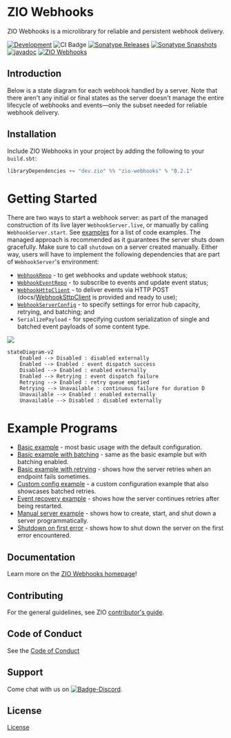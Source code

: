[//]: # (This file was autogenerated using `zio-sbt-website` plugin via `sbt generateReadme` command.)
[//]: # (So please do not edit it manually. Instead, change "docs/index.md" file or sbt setting keys)
[//]: # (e.g. "readmeDocumentation" and "readmeSupport".)

# ZIO Webhooks

ZIO Webhooks is a microlibrary for reliable and persistent webhook delivery.

[![Development](https://img.shields.io/badge/Project%20Stage-Development-green.svg)](https://github.com/zio/zio/wiki/Project-Stages) ![CI Badge](https://github.com/zio/zio-webhooks/workflows/CI/badge.svg) [![Sonatype Releases](https://img.shields.io/nexus/r/https/oss.sonatype.org/dev.zio/zio-webhooks_2.13.svg?label=Sonatype%20Release)](https://oss.sonatype.org/content/repositories/releases/dev/zio/zio-webhooks_2.13/) [![Sonatype Snapshots](https://img.shields.io/nexus/s/https/oss.sonatype.org/dev.zio/zio-webhooks_2.13.svg?label=Sonatype%20Snapshot)](https://oss.sonatype.org/content/repositories/snapshots/dev/zio/zio-webhooks_2.13/) [![javadoc](https://javadoc.io/badge2/dev.zio/zio-webhooks-docs_2.13/javadoc.svg)](https://javadoc.io/doc/dev.zio/zio-webhooks-docs_2.13) [![ZIO Webhooks](https://img.shields.io/github/stars/zio/zio-webhooks?style=social)](https://github.com/zio/zio-webhooks)

## Introduction

Below is a state diagram for each webhook handled by a server. Note that there aren't any initial or final states as the server doesn't manage the entire lifecycle of webhooks and events—only the subset needed for reliable webhook delivery.

## Installation

Include ZIO Webhooks in your project by adding the following to your `build.sbt`:

```scala
libraryDependencies += "dev.zio" %% "zio-webhooks" % "0.2.1"
```

# Getting Started

There are two ways to start a webhook server: as part of the managed construction of its live layer
`WebhookServer.live`, or manually by calling `WebhookServer.start`. See [examples](#example-programs) for a list of code
examples. The managed approach is recommended as it guarantees the server shuts down gracefully. Make sure to
call `shutdown` on a server created manually. Either way, users will have to implement the following dependencies that are part of `WebhookServer`'s environment:

* [`WebhookRepo`](docs/https://github.com/zio/zio-webhooks/tree/series/2.x/webhooks/src/main/scala/zio/webhooks/WebhookRepo.scala) - to get webhooks and update webhook status;
* [`WebhookEventRepo`](docs/https://github.com/zio/zio-webhooks/tree/series/2.x/webhooks/src/main/scala/zio/webhooks/WebhookEventRepo.scala) - to subscribe to events and
  update event status;
* [`WebhookHttpClient`](docs/https://github.com/zio/zio-webhooks/tree/series/2.x/webhooks/src/main/scala/zio/webhooks/WebhookHttpClient.scala) - to deliver events via HTTP POST
  (docs/[WebhookSttpClient](https://github.com/zio/zio-webhooks/tree/series/2.x/webhooks/src/main/scala/zio/webhooks/backends/sttp/WebhookSttpClient.scala) is provided and ready to use);
* [`WebhookServerConfig`](docs/https://github.com/zio/zio-webhooks/tree/series/2.x/webhooks/src/main/scala/zio/webhooks/WebhookServerConfig.scala) - to specify settings for
  error hub capacity, retrying, and batching; and
* `SerializePayload` - for specifying custom serialization of single and batched event payloads of some content type.

[![](https://mermaid.ink/img/eyJjb2RlIjoic3RhdGVEaWFncmFtLXYyXG4gICAgRW5hYmxlZCAtLT4gRGlzYWJsZWQgOiBkaXNhYmxlZCBleHRlcm5hbGx5XG4gICAgRW5hYmxlZCAtLT4gRW5hYmxlZCA6IGV2ZW50IGRpc3BhdGNoIHN1Y2Nlc3NcbiAgICBEaXNhYmxlZCAtLT4gRW5hYmxlZCA6IGVuYWJsZWQgZXh0ZXJuYWxseVxuICAgIEVuYWJsZWQgLS0-IFJldHJ5aW5nIDogZXZlbnQgZGlzcGF0Y2ggZmFpbHVyZVxuICAgIFJldHJ5aW5nIC0tPiBFbmFibGVkIDogcmV0cnkgcXVldWUgZW1wdGllZFxuICAgIFJldHJ5aW5nIC0tPiBVbmF2YWlsYWJsZSA6IGNvbnRpbnVvdXMgZmFpbHVyZSBmb3IgZHVyYXRpb24gRFxuICAgIFVuYXZhaWxhYmxlIC0tPiBFbmFibGVkIDogZW5hYmxlZCBleHRlcm5hbGx5XG4gICAgVW5hdmFpbGFibGUgLS0-IERpc2FibGVkIDogZGlzYWJsZWQgZXh0ZXJuYWxseSIsIm1lcm1haWQiOnt9LCJ1cGRhdGVFZGl0b3IiOmZhbHNlfQ)](https://mermaid-js.github.io/mermaid-live-editor/#/edit/eyJjb2RlIjoic3RhdGVEaWFncmFtLXYyXG4gICAgRW5hYmxlZCAtLT4gRGlzYWJsZWQgOiBkaXNhYmxlZCBleHRlcm5hbGx5XG4gICAgRW5hYmxlZCAtLT4gRW5hYmxlZCA6IGV2ZW50IGRpc3BhdGNoIHN1Y2Nlc3NcbiAgICBEaXNhYmxlZCAtLT4gRW5hYmxlZCA6IGVuYWJsZWQgZXh0ZXJuYWxseVxuICAgIEVuYWJsZWQgLS0-IFJldHJ5aW5nIDogZXZlbnQgZGlzcGF0Y2ggZmFpbHVyZVxuICAgIFJldHJ5aW5nIC0tPiBFbmFibGVkIDogcmV0cnkgcXVldWUgZW1wdGllZFxuICAgIFJldHJ5aW5nIC0tPiBVbmF2YWlsYWJsZSA6IGNvbnRpbnVvdXMgZmFpbHVyZSBmb3IgZHVyYXRpb24gRFxuICAgIFVuYXZhaWxhYmxlIC0tPiBFbmFibGVkIDogZW5hYmxlZCBleHRlcm5hbGx5XG4gICAgVW5hdmFpbGFibGUgLS0-IERpc2FibGVkIDogZGlzYWJsZWQgZXh0ZXJuYWxseSIsIm1lcm1haWQiOnt9LCJ1cGRhdGVFZGl0b3IiOmZhbHNlfQ)
```mermaid
stateDiagram-v2
    Enabled --> Disabled : disabled externally
    Enabled --> Enabled : event dispatch success
    Disabled --> Enabled : enabled externally
    Enabled --> Retrying : event dispatch failure
    Retrying --> Enabled : retry queue emptied
    Retrying --> Unavailable : continuous failure for duration D
    Unavailable --> Enabled : enabled externally
    Unavailable --> Disabled : disabled externally
```
 
# Example Programs

* [Basic example](docs/https://github.com/zio/zio-webhooks/tree/series/2.x/examples/src/main/scala/zio/webhooks/example/BasicExample.scala) - most basic usage with the default configuration.
* [Basic example with batching](docs/https://github.com/zio/zio-webhooks/tree/series/2.x/examples/src/main/scala/zio/webhooks/example/BasicExampleWithBatching.scala) - same as the basic example but with batching enabled.
* [Basic example with retrying](docs/https://github.com/zio/zio-webhooks/tree/series/2.x/examples/src/main/scala/zio/webhooks/example/BasicExampleWithRetrying.scala) - shows how the server retries when an endpoint fails sometimes.
* [Custom config example](docs/https://github.com/zio/zio-webhooks/tree/series/2.x/examples/src/main/scala/zio/webhooks/example/CustomConfigExample.scala) - a custom configuration example that also showcases batched retries.
* [Event recovery example](docs/https://github.com/zio/zio-webhooks/tree/series/2.x/examples/src/main/scala/zio/webhooks/example/EventRecoveryExample.scala) - shows how the server continues retries after being restarted.
* [Manual server example](docs/https://github.com/zio/zio-webhooks/tree/series/2.x/examples/src/main/scala/zio/webhooks/example/ManualServerExample.scala) - shows how to create, start, and shut down a server programmatically.
* [Shutdown on first error](docs/https://github.com/zio/zio-webhooks/tree/series/2.x/examples/src/main/scala/zio/webhooks/example/ShutdownOnFirstError.scala) - shows how to shut down the server on the first error encountered.

## Documentation

Learn more on the [ZIO Webhooks homepage](https://zio.dev/zio-webhooks/)!

## Contributing

For the general guidelines, see ZIO [contributor's guide](https://zio.dev/about/contributing).

## Code of Conduct

See the [Code of Conduct](https://zio.dev/about/code-of-conduct)

## Support

Come chat with us on [![Badge-Discord]][Link-Discord].

[Badge-Discord]: https://img.shields.io/discord/629491597070827530?logo=discord "chat on discord"
[Link-Discord]: https://discord.gg/2ccFBr4 "Discord"

## License

[License](LICENSE)
